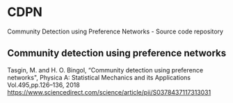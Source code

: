 # CDPN
Community Detection using Preference Networks - Source code repository

## Community detection using preference networks
                                                    
 Tasgin, M. and H. O. Bingol, “Community detection using preference networks", 
 Physica A: Statistical Mechanics and its Applications   
 Vol.495,pp.126–136, 2018 
 https://www.sciencedirect.com/science/article/pii/S0378437117313031  
